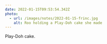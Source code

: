 ```yaml
---
date: 2022-01-15T09:53:54.342Z
photo:
  - url: /images/notes/2022-01-15-frinc.jpg
    alt: Roo holding a Play-Doh cake she made
---
```

Play-Doh cake. 
